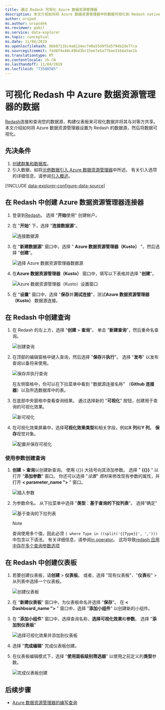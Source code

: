 ```yaml
---
title: 通过 Redash 可视化 Azure 数据资源管理器
description: 本文介绍如何将 Azure 数据资源管理器中的数据可视化到 Redash native 连接器。
author: orspod
ms.author: orspodek
ms.reviewer: gabil
ms.service: data-explorer
ms.topic: conceptual
ms.date: 11/04/2019
ms.openlocfilehash: 8bb8711bc4a6134ec740a55d9f5d5794b2de77ca
ms.sourcegitcommit: f4d8f4e48c49bd3bc15ee7e5a77bee3164a5ae1b
ms.translationtype: MT
ms.contentlocale: zh-CN
ms.lasthandoff: 11/04/2019
ms.locfileid: "73588585"
---
```

# <a name="visualize-data-from-azure-data-explorer-in-redash"></a>可视化 Redash 中 Azure 数据资源管理器的数据

[Redash](https://www.redash.io/)连接和查询您的数据源，构建仪表板来可视化数据并将其与对等方共享。 本文介绍如何将 Azure 数据资源管理器设置为 Redash 的数据源，然后将数据可视化。

## <a name="prerequisites"></a>先决条件

1. [创建群集和数据库](create-cluster-database-portal.md)。
1. 引入数据，如将[示例数据引入 Azure 数据资源管理器](ingest-sample-data.md)中所述。 有关引入选项的详细信息，请参阅[引入概述](ingest-data-overview.md)。

[!INCLUDE [data-explorer-configure-data-source](../../includes/data-explorer-configure-data-source.md)]

## <a name="create-azure-data-explorer-connector-in-redash"></a>在 Redash 中创建 Azure 数据资源管理器连接器 

1. 登录到[Redash](https://www.redash.io/)。 选择 "**开始**使用" 创建帐户。
1. 在 "**开始**" 下，选择 "**连接数据源**"。

    ![连接数据源](media/redash/connect-data-source.png)

1. 在 "**新建数据源**" 窗口中，选择 " **Azure 数据资源管理器（Kusto）** "，然后选择 "**创建**"。 

    ![选择 Azure 数据资源管理器数据源](media/redash/select-adx-data-source.png)

1. 在**Azure 数据资源管理器（Kusto）** 窗口中，填写以下表格并选择 "**创建**"。

    ![Azure 数据资源管理器（Kusto）设置窗口](media/redash/adx-settings-window.png)

1. 在 "**设置**" 窗口中，选择 "**保存**并**测试连接**"，测试**Azure 数据资源管理器（Kusto）** 数据源连接。

## <a name="create-queries-in-redash"></a>在 Redash 中创建查询

1. 在 Redash 的左上方，选择 "**创建** > **查询**"。 单击 "**新建查询**"，然后重命名查询。

    ![创建查询](media/redash/create-query.png)

1. 在顶部的编辑窗格中键入查询，然后选择 "**保存**并**执行**"。 选择 "**发布**" 以发布查询以备将来使用。

    ![保存并执行查询](media/redash/save-and-execute-query.png)

    在左侧窗格中，你可以在下拉菜单中看到 "数据源连接名称" （**Github 连接器**）以及所选数据库中的表。 

1. 在底部中央窗格中查看查询结果。 通过选择新的 "**可视化**" 按钮，创建用于查询的可视化效果。

    ![新可视化](media/redash/new-visualization.png)

1. 在可视化效果屏幕中，选择**可视化效果类型**和相关字段，例如**X 列**和**Y 列**。 **保存**视觉对象。

    ![配置并保存可视化](media/redash/configure-visualization.png)

### <a name="create-a-query-using-a-parameter"></a>使用参数创建查询

1. **创建** > **查询**以创建新查询。 使用 {{}} 大括号向其添加参数。 选择 " **{{}}** " 以打开 "**添加参数**" 窗口。 你还可以选择 "*设置" 图标*来修改现有参数的属性，并打开 **< parameter_name ">** " 窗口。 

    ![插入参数](media/redash/insert-parameter.png)

1. 为参数命名。 从下拉菜单中选择 "**类型**：**基于查询的下拉列表**"。 选择“确定”

    ![基于查询的下拉列表](media/redash/query-based-dropdown-list.png)

    > [!NOTE]
    > 查询使用多个值，因此必须 `| where Type in ((split('{{Type}}', ',')))`中包含以下语法。 有关详细信息，请参阅[in operator](/azure/kusto/query/inoperator)。 这将导致[redash 应用中存在多个查询参数选项](https://redash.io/help/user-guide/querying/query-parameters#Serialized-Multi-Select-Query-Parametersredash.io)

## <a name="create-a-dashboard-in-redash"></a>在 Redash 中创建仪表板

1. 若要创建仪表板，请**创建** > **仪表板**。 或者，选择 "现有仪表板"、"**仪表**板" > 从列表中选择一个仪表板。

    ![创建仪表板](media/redash/create-dashboard.png)

1. 在 "**新建仪表板**" 窗口中，为仪表板命名并选择 "**保存**"。 在 **< Dashboard_name ">** " 窗口中，选择 "**添加小组件**" 以创建新的小组件。 

1. 在 "**添加小组件**" 窗口中，选择查询名称，**选择可视化效果**和**参数**。 选择 "**添加到仪表板**"

   ![选择可视化效果并添加到仪表板](media/redash/add-widget-window.png)

1. 选择 "**完成编辑**" 完成仪表板创建。

1.  在仪表板编辑模式下，选择 "**使用面板级别筛选器**" 以使用之前定义的**类型**参数。

    ![完成仪表板创建](media/redash/complete-dashboard.png)

## <a name="next-steps"></a>后续步骤

* [Azure 数据资源管理器的编写查询](write-queries.md)



